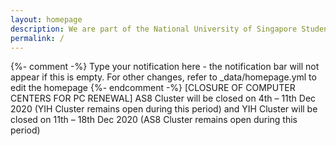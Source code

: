 ```yaml
---
layout: homepage
description: We are part of the National University of Singapore Students' Union (NUSSU) that focuses on providing quality IT services for the NUS community.
permalink: /
---
```

{%- comment -%} Type your notification here - the notification bar will not appear if this is empty. For other changes, refer to _data/homepage.yml to edit the homepage {%- endcomment -%}
[CLOSURE OF COMPUTER CENTERS FOR PC RENEWAL] AS8 Cluster will be closed on 4th – 11th Dec 2020 (YIH Cluster remains open during this period) and YIH Cluster will be closed on 11th – 18th Dec 2020 (AS8 Cluster remains open during this period)
